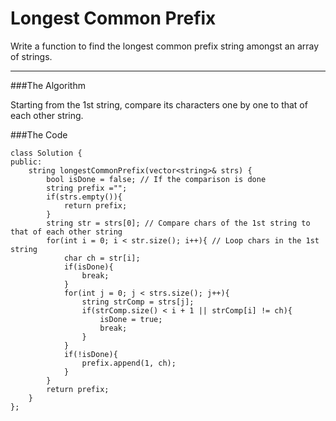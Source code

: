 # Longest Common Prefix

Write a function to find the longest common prefix string amongst an array of strings.




---



###The Algorithm

Starting from the 1st string, compare its characters one by one to that of each other string.

###The Code

```
class Solution {
public:
    string longestCommonPrefix(vector<string>& strs) {
        bool isDone = false; // If the comparison is done
        string prefix ="";
        if(strs.empty()){
            return prefix;
        }
        string str = strs[0]; // Compare chars of the 1st string to that of each other string
        for(int i = 0; i < str.size(); i++){ // Loop chars in the 1st string
            char ch = str[i];
            if(isDone){
                break;
            }
            for(int j = 0; j < strs.size(); j++){
                string strComp = strs[j];
                if(strComp.size() < i + 1 || strComp[i] != ch){
                    isDone = true;
                    break;
                }
            }
            if(!isDone){
                prefix.append(1, ch);
            }
        }
        return prefix;
    }
};
```